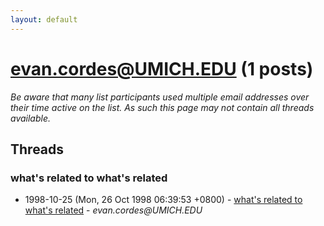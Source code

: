 ```yaml
---
layout: default
---
```


# evan.cordes@UMICH.EDU (1 posts)

_Be aware that many list participants used multiple email addresses over their time active on the list. As such this page may not contain all threads available._

## Threads

### what's related to what's related
+ 1998-10-25 (Mon, 26 Oct 1998 06:39:53 +0800) - [what's related to what's related](/archive/1998/10/6ca0df4285d6913149098075d33f0cdd60025d4b1dae832fa1cd706daa363cff) - _evan.cordes@UMICH.EDU_


